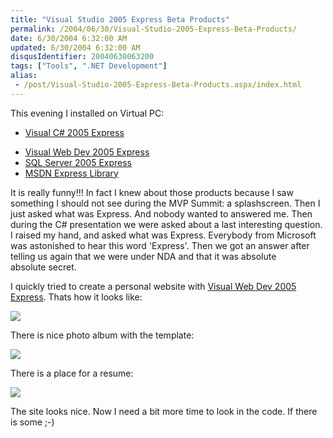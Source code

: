 ```yaml
---
title: "Visual Studio 2005 Express Beta Products"
permalink: /2004/06/30/Visual-Studio-2005-Express-Beta-Products/
date: 6/30/2004 6:32:00 AM
updated: 6/30/2004 6:32:00 AM
disqusIdentifier: 20040630063200
tags: ["Tools", ".NET Development"]
alias:
 - /post/Visual-Studio-2005-Express-Beta-Products.aspx/index.html
---
```

This evening I installed on Virtual PC:

*   [Visual C# 2005 Express](http://go.microsoft.com/fwlink/?LinkId=31769&clcid=0x409)
<!-- more -->
*   [Visual Web Dev 2005 Express](http://go.microsoft.com/fwlink/?LinkId=31772&clcid=0x409)
*   [SQL Server 2005 Express](http://go.microsoft.com/fwlink/?LinkId=31773&clcid=0x409)
*   [MSDN Express Library](http://go.microsoft.com/fwlink/?linkid=30100&clcid=0x409)


It is really funny!!! In fact I knew about those products because I saw something I should not see during the MVP Summit: a splashscreen. Then I just asked what was Express. And nobody wanted to answered me. Then during the C# presentation we were asked about a last interesting question. I raised my hand, and asked what was Express. Everybody from Microsoft was astonished to hear this word 'Express'. Then we got an answer after telling us again that we were under NDA and that it was absolute absolute secret.

I quickly tried to create a personal website with [Visual Web Dev 2005 Express](http://go.microsoft.com/fwlink/?LinkId=31772&clcid=0x409). Thats how it looks like:

![](http://perso.wanadoo.fr/laurent.kempe/images/personalwebsite.png)

There is nice photo album with the template:

![](http://perso.wanadoo.fr/laurent.kempe/images/photoalbum.jpg)

There is a place for a resume:

![](http://perso.wanadoo.fr/laurent.kempe/images/expressresume.jpg)

The site looks nice. Now I need a bit more time to look in the code. If there is some ;-)
